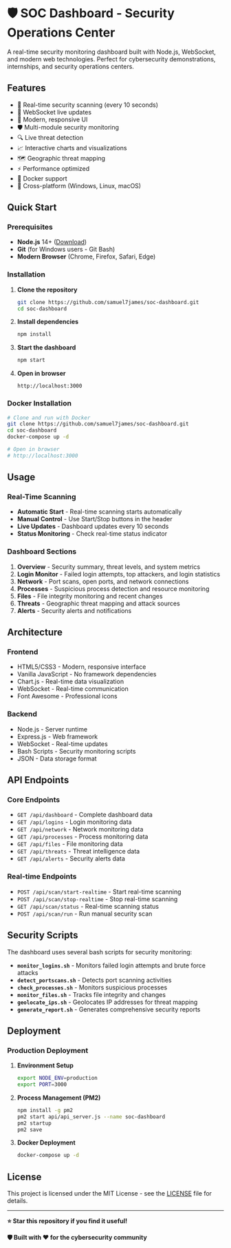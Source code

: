 # 🛡️ SOC Dashboard - Security Operations Center

A real-time security monitoring dashboard built with Node.js, WebSocket, and modern web technologies. Perfect for cybersecurity demonstrations, internships, and security operations centers.

## Features

- 🔄 Real-time security scanning (every 10 seconds)
- 📡 WebSocket live updates
- 🎨 Modern, responsive UI
- 🛡️ Multi-module security monitoring
- 🔍 Live threat detection
- 📈 Interactive charts and visualizations
- 🗺️ Geographic threat mapping
- ⚡ Performance optimized
- 🐳 Docker support
- 🔧 Cross-platform (Windows, Linux, macOS)

## Quick Start

### Prerequisites

- **Node.js** 14+ ([Download](https://nodejs.org/))
- **Git** (for Windows users - Git Bash)
- **Modern Browser** (Chrome, Firefox, Safari, Edge)

### Installation

1. **Clone the repository**
   ```bash
   git clone https://github.com/samuel7james/soc-dashboard.git
   cd soc-dashboard
   ```

2. **Install dependencies**
   ```bash
   npm install
   ```

3. **Start the dashboard**
   ```bash
   npm start
   ```

4. **Open in browser**
   ```
   http://localhost:3000
   ```

### Docker Installation

```bash
# Clone and run with Docker
git clone https://github.com/samuel7james/soc-dashboard.git
cd soc-dashboard
docker-compose up -d

# Open in browser
# http://localhost:3000
```

## Usage

### Real-Time Scanning

- **Automatic Start** - Real-time scanning starts automatically
- **Manual Control** - Use Start/Stop buttons in the header
- **Live Updates** - Dashboard updates every 10 seconds
- **Status Monitoring** - Check real-time status indicator

### Dashboard Sections

1. **Overview** - Security summary, threat levels, and system metrics
2. **Login Monitor** - Failed login attempts, top attackers, and login statistics
3. **Network** - Port scans, open ports, and network connections
4. **Processes** - Suspicious process detection and resource monitoring
5. **Files** - File integrity monitoring and recent changes
6. **Threats** - Geographic threat mapping and attack sources
7. **Alerts** - Security alerts and notifications

## Architecture

### Frontend
- HTML5/CSS3 - Modern, responsive interface
- Vanilla JavaScript - No framework dependencies
- Chart.js - Real-time data visualization
- WebSocket - Real-time communication
- Font Awesome - Professional icons

### Backend
- Node.js - Server runtime
- Express.js - Web framework
- WebSocket - Real-time updates
- Bash Scripts - Security monitoring scripts
- JSON - Data storage format

## API Endpoints

### Core Endpoints
- `GET /api/dashboard` - Complete dashboard data
- `GET /api/logins` - Login monitoring data
- `GET /api/network` - Network monitoring data
- `GET /api/processes` - Process monitoring data
- `GET /api/files` - File monitoring data
- `GET /api/threats` - Threat intelligence data
- `GET /api/alerts` - Security alerts data

### Real-time Endpoints
- `POST /api/scan/start-realtime` - Start real-time scanning
- `POST /api/scan/stop-realtime` - Stop real-time scanning
- `GET /api/scan/status` - Real-time scanning status
- `POST /api/scan/run` - Run manual security scan

## Security Scripts

The dashboard uses several bash scripts for security monitoring:

- **`monitor_logins.sh`** - Monitors failed login attempts and brute force attacks
- **`detect_portscans.sh`** - Detects port scanning activities
- **`check_processes.sh`** - Monitors suspicious processes
- **`monitor_files.sh`** - Tracks file integrity and changes
- **`geolocate_ips.sh`** - Geolocates IP addresses for threat mapping
- **`generate_report.sh`** - Generates comprehensive security reports

## Deployment

### Production Deployment

1. **Environment Setup**
   ```bash
   export NODE_ENV=production
   export PORT=3000
   ```

2. **Process Management (PM2)**
   ```bash
   npm install -g pm2
   pm2 start api/api_server.js --name soc-dashboard
   pm2 startup
   pm2 save
   ```

3. **Docker Deployment**
   ```bash
   docker-compose up -d
   ```

## License

This project is licensed under the MIT License - see the [LICENSE](LICENSE) file for details.

---

**⭐ Star this repository if you find it useful!**

**🛡️ Built with ❤️ for the cybersecurity community** 